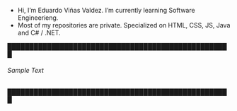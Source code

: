 - Hi, I’m Eduardo Viñas Valdez.
I’m currently learning Software Engineerieng.
- Most of my repositories are private.
Specialized on HTML, CSS, JS, Java and C# / .NET.

███████████████████████████████████████████████████
###### Sample Text
███████████████████████████████████████████████████

<!---
PLACEHOLDER
--->
